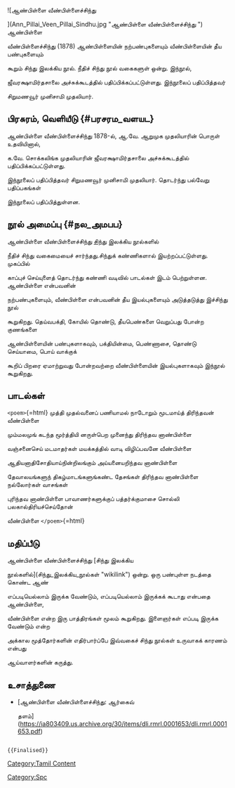 ![ஆண்பிள்ளை வீண்பிள்ளைச்சிந்து
](Ann_Pillai_Veen_Pillai_Sindhu.jpg "ஆண்பிள்ளை வீண்பிள்ளைச்சிந்து ") ஆண்பிள்ளை
வீண்பிள்ளைச்சிந்து (1878) ஆண்பிள்ளையின் நற்பண்புகளையும் வீண்பிள்ளையின் தீய பண்புகளையும்
கூறும் சிந்து இலக்கிய நூல். நீதிச் சிந்து நூல் வகைகளுள் ஒன்று. இந்நூல்,
ஜீவரக்ஷாமிர்தசாலை அச்சுக்கூடத்தில் பதிப்பிக்கப்பட்டுள்ளது. இந்நூலைப் பதிப்பித்தவர்
சிறுமணவூர் முனிசாமி முதலியார்.

## பிரசுரம், வெளியீடு {#பரசரம_வளயட}

ஆண்பிள்ளை வீண்பிள்ளைச்சிந்து 1878-ல், ஆ.வே. ஆறுமுக முதலியாரின் பொருள் உதவியினால்,
க.வே. சொக்கலிங்க முதலியாரின் ஜீவரக்ஷாமிர்தசாலை அச்சுக்கூடத்தில் பதிப்பிக்கப்பட்டுள்ளது.
இந்நூலைப் பதிப்பித்தவர் சிறுமணவூர் முனிசாமி முதலியார். தொடர்ந்து பல்வேறு பதிப்பகங்கள்
இந்நூலைப் பதிப்பித்துள்ளன.

## நூல் அமைப்பு {#நல_அமபப}

ஆண்பிள்ளை வீண்பிள்ளைச்சிந்து [சிந்து](சிந்து_இலக்கியம் "wikilink") இலக்கிய நூல்களில்
நீதிச் சிந்து வகைமையைச் சார்ந்தது.சிந்துக் கண்ணிகளால் இயற்றப்பட்டுள்ளது. முகப்பில்
காப்புச் செய்யுளைத் தொடர்ந்து கண்ணி வடிவில் பாடல்கள் இடம் பெற்றுள்ளன. ஆண்பிள்ளை என்பவனின்
நற்பண்புகளையும், வீண்பிள்ளை என்பவனின் தீய இயல்புகளையும் அடுத்தடுத்து இச்சிந்து நூல்
கூறுகிறது. தெய்வபக்தி, கோயில் தொண்டு, தீயபெண்களை வெறுப்பது போன்ற குணங்களை
ஆண்பிள்ளையின் பண்புகளாகவும், பக்தியின்மை, பெண்ணாசை, தொண்டு செய்யாமை, பொய் வாக்குக்
கூறிப் பிறரை ஏமாற்றுவது போன்றவற்றை வீண்பிள்ளையின் இயல்புகளாகவும் இந்நூல் கூறுகிறது.

## பாடல்கள்

`<poem>`{=html} முத்தி முதல்வனைப் பணியாமல் நாடோறும் மூடமாய்த் திரிந்தவன் வீண்பிள்ளை
மும்மலமுங் கடந்த மூர்த்தியி னருள்பெற முனைந்து திரிந்தவ னாண்பிள்ளை

வஞ்சனைசெய் மடமாதர்கள் மயக்கத்தில் வாடி விழிப்பவனே வீண்பிள்ளை
ஆதியனாதிசோதியாய்நின்றிலங்கும் அய்யனையறிந்தவ னாண்பிள்ளை

தேவாலயங்களுந் திகழ்மாடங்களுங்கண்ட தேசங்கள் திரிந்தவ னாண்பிள்ளை நல்லோர்கள் வாசங்கள்
புரிந்தவ னாண்பிள்ளை பாவாணர்களுக்குப் பத்தர்க்குமாசை சொல்லி பலகால்திரியச்செய்தோன்
வீண்பிள்ளை `</poem>`{=html}

## மதிப்பீடு

ஆண்பிள்ளை வீண்பிள்ளைச்சிந்து [சிந்து இலக்கிய
நூல்களில்](சிந்து_இலக்கிய_நூல்கள் "wikilink") ஒன்று. ஒரு பண்புள்ள நடத்தை கொண்ட ஆண்
எப்படியெல்லாம் இருக்க வேண்டும், எப்படியெல்லாம் இருக்கக் கூடாது என்பதை ஆண்பிள்ளை,
வீண்பிள்ளை என்ற இரு பாத்திரங்கள் மூலம் கூறுகிறது. இளைஞர்கள் எப்படி இருக்க வேண்டும் என்ற
அக்கால மூத்தோர்களின் எதிர்பார்ப்பே இவ்வகைச் சிந்து நூல்கள் உருவாகக் காரணம் என்பது
ஆய்வாளர்களின் கருத்து.

## உசாத்துணை

-   [ஆண்பிள்ளை வீண்பிள்ளைச்சிந்து: ஆர்கைவ்
    தளம்](https://ia803409.us.archive.org/30/items/dli.rmrl.0001653/dli.rmrl.0001653.pdf)

```{=mediawiki}
{{Finalised}}
```
[Category:Tamil Content](Category:Tamil_Content "wikilink")
[Category:Spc](Category:Spc "wikilink")

